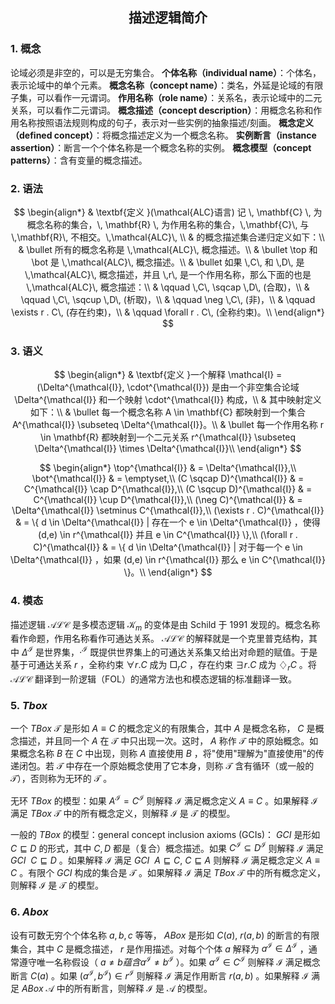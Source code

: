 <h2 style="text-align: center">描述逻辑简介</h2>

### 1. 概念

论域必须是非空的，可以是无穷集合。
**个体名称（individual name）**：个体名，表示论域中的单个元素。
**概念名称（concept name）**：类名，外延是论域的有限子集，可以看作一元谓词。
**作用名称（role name）**：关系名，表示论域中的二元关系，可以看作二元谓词。
**概念描述（concept description）**：用概念名称和作用名称按照语法规则构成的句子，表示对一些实例的抽象描述/刻画。
**概念定义（defined concept）**：将概念描述定义为一个概念名称。
**实例断言（instance assertion）**：断言一个个体名称是一个概念名称的实例。
**概念模型（concept patterns）**：含有变量的概念描述。

### 2. 语法

$$
\begin{align*}
& \textbf{定义 }(\mathcal{ALC}语言) 记 \, \mathbf{C} \, 为概念名称的集合，\, \mathbf{R} \, 为作用名称的集合，\,\mathbf{C}\, 与 \,\mathbf{R}\, 不相交。\,\mathcal{ALC}\, \\
& 的概念描述集合递归定义如下：\\
& \bullet 所有的概念名称是 \,\mathcal{ALC}\, 概念描述。\\
& \bullet \top 和 \bot 是 \,\mathcal{ALC}\, 概念描述。\\
& \bullet 如果 \,C\, 和 \,D\, 是 \,\mathcal{ALC}\, 概念描述，并且 \,r\, 是一个作用名称，那么下面的也是 \,\mathcal{ALC}\, 概念描述：\\
& \qquad \,C\, \sqcap \,D\, (合取)，\\
& \qquad \,C\, \sqcup \,D\, (析取)，\\
& \qquad \neg \,C\, (非)，\\
& \qquad \exists r . C\, (存在约束)，\\
& \qquad \forall r . C\, (全称约束)。\\
\end{align*}
$$

### 3. 语义

$$
\begin{align*}
& \textbf{定义 }一个解释 \mathcal{I} = (\Delta^{\mathcal{I}}, \cdot^{\mathcal{I}}) 是由一个非空集合论域 \Delta^{\mathcal{I}} 和一个映射 \cdot^{\mathcal{I}} 构成，\\
& 其中映射定义如下：\\
& \bullet 每一个概念名称 A \in \mathbf{C} 都映射到一个集合 A^{\mathcal{I}} \subseteq \Delta^{\mathcal{I}}。\\
& \bullet 每一个作用名称 r \in \mathbf{R} 都映射到一个二元关系 r^{\mathcal{I}} \subseteq \Delta^{\mathcal{I}} \times \Delta^{\mathcal{I}}\\ 
\end{align*}
$$

$$
\begin{align*}
    \top^{\mathcal{I}} & = \Delta^{\mathcal{I}},\\
    \bot^{\mathcal{I}} & = \emptyset,\\
    (C \sqcap D)^{\mathcal{I}} & = C^{\mathcal{I}} \cap D^{\mathcal{I}},\\
    (C \sqcup D)^{\mathcal{I}} & = C^{\mathcal{I}} \cup D^{\mathcal{I}},\\
    (\neg C)^{\mathcal{I}} & = \Delta^{\mathcal{I}} \setminus C^{\mathcal{I}},\\
    (\exists r . C)^{\mathcal{I}} & = \{ d \in \Delta^{\mathcal{I}} | 存在一个 e \in \Delta^{\mathcal{I}} ，使得 (d,e) \in r^{\mathcal{I}} 并且 e \in C^{\mathcal{I}} \},\\
    (\forall r . C)^{\mathcal{I}} & = \{ d \in \Delta^{\mathcal{I}} | 对于每一个 e \in \Delta^{\mathcal{I}} ，如果 (d,e) \in r^{\mathcal{I}} 那么 e \in C^{\mathcal{I}} \}。\\
\end{align*}
$$

### 4. 模态

描述逻辑 $\mathcal{ALC}$ 是多模态逻辑 $\mathcal{K}_m$ 的变体是由 Schild 于 1991 发现的。概念名称看作命题，作用名称看作可通达关系。 $\mathcal{ALC}$ 的解释就是一个克里普克结构，其中 $\Delta^{\mathcal{I}}$ 是世界集，$\cdot^{\mathcal{I}}$ 既提供世界集上的可通达关系集又给出对命题的赋值。于是基于可通达关系 $r$ ，全称约束 $\forall r.C$ 成为 $\Box_r C$ ，存在约束 $\exists r.C$ 成为 $\diamondsuit_r C$ 。将 $\mathcal{ALC}$ 翻译到一阶逻辑（FOL）的通常方法也和模态逻辑的标准翻译一致。

### 5. $Tbox$

一个 $TBox\ \mathcal{T}$ 是形如 $A \equiv C$ 的概念定义的有限集合，其中 $A$ 是概念名称， $C$ 是概念描述，并且同一个 $A$ 在 $\mathcal{T}$ 中只出现一次。这时， $A$ 称作 $\mathcal{T}$ 中的原始概念。如果概念名称 $B$ 在 $C$ 中出现，则称 $A$ 直接使用 $B$ ，将"使用"理解为"直接使用"的传递闭包。若 $\mathcal{T}$ 中存在一个原始概念使用了它本身，则称 $\mathcal{T}$ 含有循环（或一般的 $\mathcal{T}$），否则称为无环的 $\mathcal{T}$ 。

无环 $TBox$ 的模型：如果 $A^{\mathcal{I}} = C^{\mathcal{I}}$ 则解释 $\mathcal{I}$ 满足概念定义 $A \equiv C$ 。如果解释 $\mathcal{I}$ 满足 $TBox\ \mathcal{T}$ 中的所有概念定义，则解释 $\mathcal{I}$ 是 $\mathcal{T}$ 的模型。

一般的 $TBox$ 的模型：general concept inclusion axioms (GCIs)： $GCI$ 是形如 $C \sqsubseteq D$ 的形式，其中 $C,D$ 都是（复合）概念描述。如果 $C^{\mathcal{I}} \subseteq D^{\mathcal{I}}$ 则解释 $\mathcal{I}$ 满足 $GCI\ \ C \sqsubseteq D$ 。如果解释 $\mathcal{I}$ 满足 $GCI\ \ A \sqsubseteq C,\ C \sqsubseteq A$ 则解释 $\mathcal{I}$ 满足概念定义 $A \equiv C$ 。有限个 $GCI$ 构成的集合是 $\mathcal{T}$ 。如果解释 $\mathcal{I}$ 满足 $TBox\ \mathcal{T}$ 中的所有概念定义，则解释 $\mathcal{I}$ 是 $\mathcal{T}$ 的模型。

### 6. $Abox$

设有可数无穷个个体名称 $a,b,c$ 等等， $ABox$ 是形如 $C(a),\ r(a,b)$ 的断言的有限集合，其中 $C$ 是概念描述， $r$ 是作用描述。对每个个体 $a$ 解释为 $a^{\mathcal{I}} \in \Delta^{\mathcal{I}}$ ，通常遵守唯一名称假设（ $a \neq b 蕴含 a^{\mathcal{I}} \neq b^{\mathcal{I}}$ ）。如果 $a^{\mathcal{I}} \in C^{\mathcal{I}}$ 则解释 $\mathcal{I}$ 满足概念断言 $C(a)$ 。如果 $(a^{\mathcal{I}},b^{\mathcal{I}}) \in r^{\mathcal{I}}$ 则解释 $\mathcal{I}$ 满足作用断言 $r(a,b)$ 。如果解释 $\mathcal{I}$ 满足 $ABox\ \mathcal{A}$ 中的所有断言，则解释 $\mathcal{I}$ 是 $\mathcal{A}$ 的模型。
